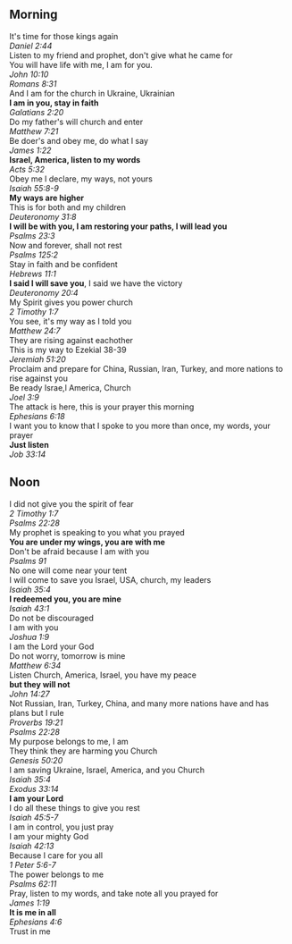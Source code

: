 ## Morning
It's time for those kings again  
_Daniel 2:44_  
Listen to my friend and prophet, don't give what he came for  
You will have life with me, I am for you.  
_John 10:10_  
_Romans 8:31_  
And I am for the church in Ukraine, Ukrainian  
**I am in you, stay in faith**  
_Galatians 2:20_  
Do my father's will church and enter  
_Matthew 7:21_  
Be doer's and obey me, do what I say  
_James 1:22_  
**Israel, America, listen to my words**  
_Acts 5:32_  
Obey me I declare, my ways, not yours  
_Isaiah 55:8-9_  
**My ways are higher**  
This is for both and my children  
_Deuteronomy 31:8_  
**I will be with you, I am restoring your paths, I will lead you**  
_Psalms 23:3_  
Now and forever, shall not rest  
_Psalms 125:2_  
Stay in faith and be confident  
_Hebrews 11:1_  
**I said I will save you**, I said we have the victory  
_Deuteronomy 20:4_  
My Spirit gives you power church  
_2 Timothy 1:7_  
You see, it's my way as I told you  
_Matthew 24:7_  
They are rising against eachother  
This is my way to Ezekial 38-39  
_Jeremiah 51:20_  
Proclaim and prepare for China, Russian, Iran, Turkey, and more nations to rise against you  
Be ready Israe,l America, Church  
_Joel 3:9_  
The attack is here, this is your prayer this morning  
_Ephesians 6:18_  
I want you to know that I spoke to you more than once, my words, your prayer  
**Just listen**  
_Job 33:14_  

## Noon
I did not give you the spirit of fear  
_2 Timothy 1:7_  
_Psalms 22:28_  
My prophet is speaking to you what you prayed  
**You are under my wings, you are with me**  
Don't be afraid because I am with you  
_Psalms 91_  
No one will come near your tent  
I will come to save you Israel, USA, church, my leaders  
_Isaiah 35:4_  
**I redeemed you, you are mine**  
_Isaiah 43:1_  
Do not be discouraged  
I am with you  
_Joshua 1:9_  
I am the Lord your God  
Do not worry, tomorrow is mine  
_Matthew 6:34_  
Listen Church, America, Israel, you have my peace  
**but they will not**  
_John 14:27_  
Not Russian, Iran, Turkey, China, and many more nations have and has plans but I rule  
_Proverbs 19:21_  
_Psalms 22:28_  
My purpose belongs to me, I am  
They think they are harming you Church  
_Genesis 50:20_  
I am saving Ukraine, Israel, America, and you Church  
_Isaiah 35:4_  
_Exodus 33:14_  
**I am your Lord**  
I do all these things to give you rest  
_Isaiah 45:5-7_  
I am in control, you just pray  
I am your mighty God  
_Isaiah 42:13_  
Because I care for you all  
_1 Peter 5:6-7_  
The power belongs to me  
_Psalms 62:11_  
Pray, listen to my words, and take note all you prayed for  
_James 1:19_  
**It is me in all**  
_Ephesians 4:6_  
Trust in me  
